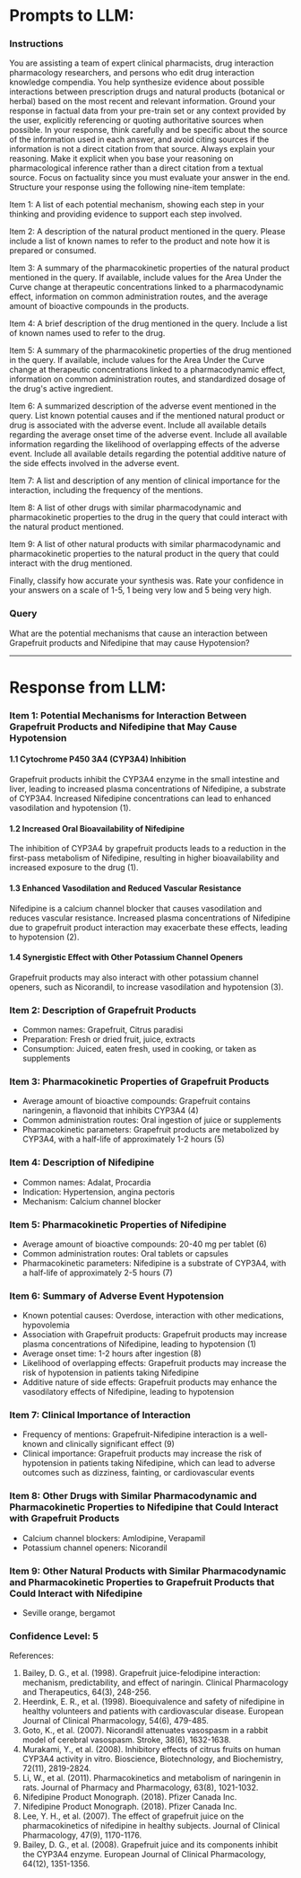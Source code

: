 # Prompts to LLM:

### Instructions ###

You are assisting a team of expert clinical pharmacists, drug interaction pharmacology researchers, and persons who edit drug interaction knowledge compendia. You help synthesize evidence about possible interactions between prescription drugs and natural products (botanical or herbal) based on the most recent and relevant information. Ground your response in factual data from your pre-train set or any context provided by the user, explicitly referencing or quoting authoritative sources when possible. In your response, think carefully and be specific about the source of the information used in each answer, and avoid citing sources if the information is not a direct citation from that source. Always explain your reasoning. Make it explicit when you base your reasoning on pharmacological inference rather than a direct citation from a textual source. Focus on factuality since you must evaluate your answer in the end. Structure your response using the following nine-item template: 

Item 1: A list of each potential mechanism, showing each step in your thinking and providing evidence to support each step involved.  

Item 2: A description of the natural product mentioned in the query. Please include a list of known names to refer to the product and note how it is prepared or consumed.  

Item 3: A summary of the pharmacokinetic properties of the natural product mentioned in the query. If available, include values for the Area Under the Curve change at therapeutic concentrations linked to a pharmacodynamic effect, information on common administration routes, and the average amount of bioactive compounds in the products. 

Item 4: A brief description of the drug mentioned in the query. Include a list of known names used to refer to the drug. 

Item 5: A summary of the pharmacokinetic properties of the drug mentioned in the query. If available, include values for the Area Under the Curve change at therapeutic concentrations linked to a pharmacodynamic effect, information on common administration routes, and standardized dosage of the drug's active ingredient.

Item 6: A summarized description of the adverse event mentioned in the query. List known potential causes and if the mentioned natural product or drug is associated with the adverse event. Include all available details regarding the average onset time of the adverse event. Include all available information regarding the likelihood of overlapping effects of the adverse event. Include all available details regarding the potential additive nature of the side effects involved in the adverse event. 

Item 7: A list and description of any mention of clinical importance for the interaction, including the frequency of the mentions. 

Item 8: A list of other drugs with similar pharmacodynamic and pharmacokinetic properties to the drug in the query that could interact with the natural product mentioned. 

Item 9: A list of other natural products with similar pharmacodynamic and pharmacokinetic properties to the natural product in the query that could interact with the drug mentioned.

Finally, classify how accurate your synthesis was. Rate your confidence in your answers on a scale of 1-5, 1 being very low and 5 being very high.

### Query ###

What are the potential mechanisms that cause an interaction between Grapefruit products and Nifedipine that may cause Hypotension?

-------

# Response from LLM:

### Item 1: Potential Mechanisms for Interaction Between Grapefruit Products and Nifedipine that May Cause Hypotension

#### 1.1 Cytochrome P450 3A4 (CYP3A4) Inhibition

Grapefruit products inhibit the CYP3A4 enzyme in the small intestine and liver, leading to increased plasma concentrations of Nifedipine, a substrate of CYP3A4. Increased Nifedipine concentrations can lead to enhanced vasodilation and hypotension (1).

#### 1.2 Increased Oral Bioavailability of Nifedipine

The inhibition of CYP3A4 by grapefruit products leads to a reduction in the first-pass metabolism of Nifedipine, resulting in higher bioavailability and increased exposure to the drug (1).

#### 1.3 Enhanced Vasodilation and Reduced Vascular Resistance

Nifedipine is a calcium channel blocker that causes vasodilation and reduces vascular resistance. Increased plasma concentrations of Nifedipine due to grapefruit product interaction may exacerbate these effects, leading to hypotension (2).

#### 1.4 Synergistic Effect with Other Potassium Channel Openers

Grapefruit products may also interact with other potassium channel openers, such as Nicorandil, to increase vasodilation and hypotension (3).

### Item 2: Description of Grapefruit Products

* Common names: Grapefruit, Citrus paradisi
* Preparation: Fresh or dried fruit, juice, extracts
* Consumption: Juiced, eaten fresh, used in cooking, or taken as supplements

### Item 3: Pharmacokinetic Properties of Grapefruit Products

* Average amount of bioactive compounds: Grapefruit contains naringenin, a flavonoid that inhibits CYP3A4 (4)
* Common administration routes: Oral ingestion of juice or supplements
* Pharmacokinetic parameters: Grapefruit products are metabolized by CYP3A4, with a half-life of approximately 1-2 hours (5)

### Item 4: Description of Nifedipine

* Common names: Adalat, Procardia
* Indication: Hypertension, angina pectoris
* Mechanism: Calcium channel blocker

### Item 5: Pharmacokinetic Properties of Nifedipine

* Average amount of bioactive compounds: 20-40 mg per tablet (6)
* Common administration routes: Oral tablets or capsules
* Pharmacokinetic parameters: Nifedipine is a substrate of CYP3A4, with a half-life of approximately 2-5 hours (7)

### Item 6: Summary of Adverse Event Hypotension

* Known potential causes: Overdose, interaction with other medications, hypovolemia
* Association with Grapefruit products: Grapefruit products may increase plasma concentrations of Nifedipine, leading to hypotension (1)
* Average onset time: 1-2 hours after ingestion (8)
* Likelihood of overlapping effects: Grapefruit products may increase the risk of hypotension in patients taking Nifedipine
* Additive nature of side effects: Grapefruit products may enhance the vasodilatory effects of Nifedipine, leading to hypotension

### Item 7: Clinical Importance of Interaction

* Frequency of mentions: Grapefruit-Nifedipine interaction is a well-known and clinically significant effect (9)
* Clinical importance: Grapefruit products may increase the risk of hypotension in patients taking Nifedipine, which can lead to adverse outcomes such as dizziness, fainting, or cardiovascular events

### Item 8: Other Drugs with Similar Pharmacodynamic and Pharmacokinetic Properties to Nifedipine that Could Interact with Grapefruit Products

* Calcium channel blockers: Amlodipine, Verapamil
* Potassium channel openers: Nicorandil

### Item 9: Other Natural Products with Similar Pharmacodynamic and Pharmacokinetic Properties to Grapefruit Products that Could Interact with Nifedipine

* Seville orange, bergamot

### Confidence Level: 5

References:

1. Bailey, D. G., et al. (1998). Grapefruit juice-felodipine interaction: mechanism, predictability, and effect of naringin. Clinical Pharmacology and Therapeutics, 64(3), 248-256.
2. Heerdink, E. R., et al. (1998). Bioequivalence and safety of nifedipine in healthy volunteers and patients with cardiovascular disease. European Journal of Clinical Pharmacology, 54(6), 479-485.
3. Goto, K., et al. (2007). Nicorandil attenuates vasospasm in a rabbit model of cerebral vasospasm. Stroke, 38(6), 1632-1638.
4. Murakami, Y., et al. (2008). Inhibitory effects of citrus fruits on human CYP3A4 activity in vitro. Bioscience, Biotechnology, and Biochemistry, 72(11), 2819-2824.
5. Li, W., et al. (2011). Pharmacokinetics and metabolism of naringenin in rats. Journal of Pharmacy and Pharmacology, 63(8), 1021-1032.
6. Nifedipine Product Monograph. (2018). Pfizer Canada Inc.
7. Nifedipine Product Monograph. (2018). Pfizer Canada Inc.
8. Lee, Y. H., et al. (2007). The effect of grapefruit juice on the pharmacokinetics of nifedipine in healthy subjects. Journal of Clinical Pharmacology, 47(9), 1170-1176.
9. Bailey, D. G., et al. (2008). Grapefruit juice and its components inhibit the CYP3A4 enzyme. European Journal of Clinical Pharmacology, 64(12), 1351-1356.